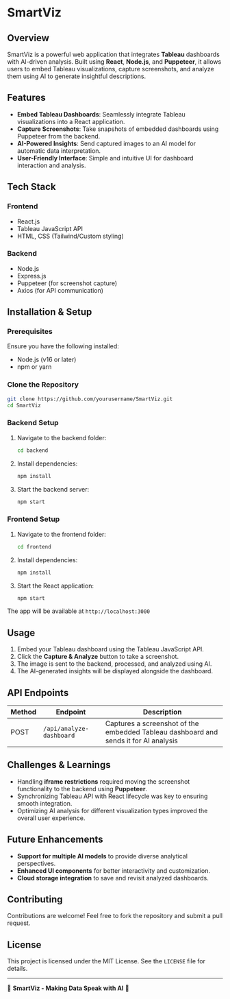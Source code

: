 # SmartViz

## Overview
SmartViz is a powerful web application that integrates **Tableau** dashboards with AI-driven analysis. Built using **React**, **Node.js**, and **Puppeteer**, it allows users to embed Tableau visualizations, capture screenshots, and analyze them using AI to generate insightful descriptions.

## Features
- **Embed Tableau Dashboards**: Seamlessly integrate Tableau visualizations into a React application.
- **Capture Screenshots**: Take snapshots of embedded dashboards using Puppeteer from the backend.
- **AI-Powered Insights**: Send captured images to an AI model for automatic data interpretation.
- **User-Friendly Interface**: Simple and intuitive UI for dashboard interaction and analysis.

## Tech Stack
### Frontend
- React.js
- Tableau JavaScript API
- HTML, CSS (Tailwind/Custom styling)

### Backend
- Node.js
- Express.js
- Puppeteer (for screenshot capture)
- Axios (for API communication)

## Installation & Setup
### Prerequisites
Ensure you have the following installed:
- Node.js (v16 or later)
- npm or yarn

### Clone the Repository
```bash
git clone https://github.com/yourusername/SmartViz.git
cd SmartViz
```

### Backend Setup
1. Navigate to the backend folder:
   ```bash
   cd backend
   ```
2. Install dependencies:
   ```bash
   npm install
   ```
3. Start the backend server:
   ```bash
   npm start
   ```

### Frontend Setup
1. Navigate to the frontend folder:
   ```bash
   cd frontend
   ```
2. Install dependencies:
   ```bash
   npm install
   ```
3. Start the React application:
   ```bash
   npm start
   ```

The app will be available at `http://localhost:3000`

## Usage
1. Embed your Tableau dashboard using the Tableau JavaScript API.
2. Click the **Capture & Analyze** button to take a screenshot.
3. The image is sent to the backend, processed, and analyzed using AI.
4. The AI-generated insights will be displayed alongside the dashboard.

## API Endpoints
| Method | Endpoint | Description |
|--------|------------|-------------|
| POST | `/api/analyze-dashboard` | Captures a screenshot of the embedded Tableau dashboard and sends it for AI analysis |

## Challenges & Learnings
- Handling **iframe restrictions** required moving the screenshot functionality to the backend using **Puppeteer**.
- Synchronizing Tableau API with React lifecycle was key to ensuring smooth integration.
- Optimizing AI analysis for different visualization types improved the overall user experience.

## Future Enhancements
- **Support for multiple AI models** to provide diverse analytical perspectives.
- **Enhanced UI components** for better interactivity and customization.
- **Cloud storage integration** to save and revisit analyzed dashboards.

## Contributing
Contributions are welcome! Feel free to fork the repository and submit a pull request.

## License
This project is licensed under the MIT License. See the `LICENSE` file for details.

---
🚀 **SmartViz - Making Data Speak with AI** 🚀

